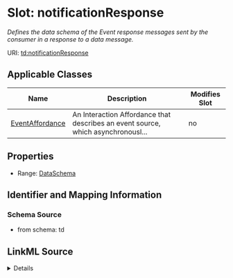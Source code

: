 

# Slot: notificationResponse


_Defines the data schema of the Event response messages sent by the consumer in a response to a data message._



URI: [td:notificationResponse](https://www.w3.org/2019/wot/td#notificationResponse)



<!-- no inheritance hierarchy -->





## Applicable Classes

| Name | Description | Modifies Slot |
| --- | --- | --- |
| [EventAffordance](EventAffordance.md) | An Interaction Affordance that describes an event source, which asynchronousl... |  no  |







## Properties

* Range: [DataSchema](DataSchema.md)





## Identifier and Mapping Information







### Schema Source


* from schema: td




## LinkML Source

<details>
```yaml
name: notificationResponse
description: Defines the data schema of the Event response messages sent by the consumer
  in a response to a data message.
from_schema: td
rank: 1000
alias: notificationResponse
owner: EventAffordance
domain_of:
- EventAffordance
range: DataSchema

```
</details>